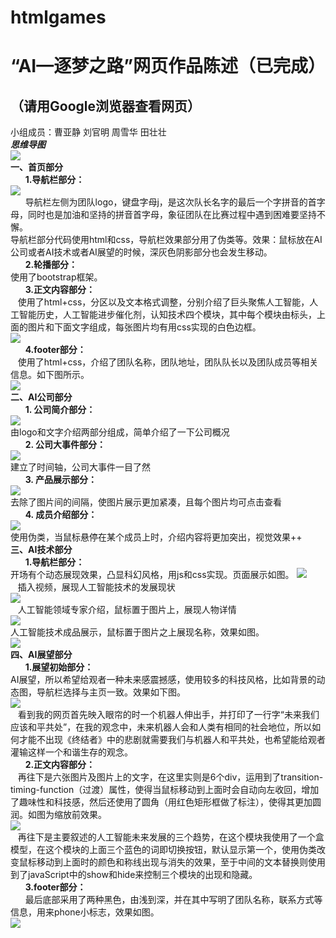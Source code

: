 # htmlgames
“AI—逐梦之路”网页作品陈述（已完成）
=======================
（请用Google浏览器查看网页）
----------------------------
小组成员：曹亚静 刘官明 周雪华 田壮壮<br>
***思维导图***<br>
![](https://github.com/htmlfinals/htmlgames/raw/master/img/AI--逐梦之路.png)  <br>
**一、首页部分**<br>
&nbsp;&nbsp;&nbsp;&nbsp;&nbsp;&nbsp;**1.导航栏部分：**<br>
![](https://github.com/htmlfinals/htmlgames/raw/master/img/readme1.png)  <br>
&nbsp;&nbsp;&nbsp;&nbsp;&nbsp;&nbsp;导航栏左侧为团队logo，键盘字母j，是这次队长名字的最后一个字拼音的首字母，同时也是加油和坚持的拼音首字母，象征团队在比赛过程中遇到困难要坚持不懈。<br>
导航栏部分代码使用html和css，导航栏效果部分用了伪类等。效果：鼠标放在AI公司或者AI技术或者AI展望的时候，深灰色阴影部分也会发生移动。<br>
&nbsp;&nbsp;&nbsp;&nbsp;&nbsp;&nbsp;**2.轮播部分：**<br>
使用了bootstrap框架。<br>
&nbsp;&nbsp;&nbsp;&nbsp;&nbsp;&nbsp;**3.正文内容部分：**<br>
&nbsp;&nbsp;&nbsp;使用了html+css，分区以及文本格式调整，分别介绍了巨头聚焦人工智能，人工智能历史，人工智能进步催化剂，认知技术四个模块，其中每个模块由标头，上面的图片和下面文字组成，每张图片均有用css实现的白色边框。<br>
![](https://github.com/htmlfinals/htmlgames/raw/master/img/readme2.png)  <br>
&nbsp;&nbsp;&nbsp;&nbsp;&nbsp;&nbsp;**4.footer部分：**<br>
&nbsp;&nbsp;&nbsp;使用了html+css，介绍了团队名称，团队地址，团队队长以及团队成员等相关信息。如下图所示。<br>
![](https://github.com/htmlfinals/htmlgames/raw/master/img/readme3.png)  <br>
**二、AI公司部分**<br>
&nbsp;&nbsp;&nbsp;&nbsp;&nbsp;&nbsp;**1. 公司简介部分：**<br>
![](https://github.com/htmlfinals/htmlgames/raw/master/img/readme4.png)  <br>
由logo和文字介绍两部分组成，简单介绍了一下公司概况<br>
&nbsp;&nbsp;&nbsp;&nbsp;&nbsp;&nbsp;**2. 公司大事件部分：**<br>
![](https://github.com/htmlfinals/htmlgames/raw/master/img/readme5.png)  <br>
建立了时间轴，公司大事件一目了然<br>
&nbsp;&nbsp;&nbsp;&nbsp;&nbsp;&nbsp;**3. 产品展示部分：**<br>
![](https://github.com/htmlfinals/htmlgames/raw/master/img/readme6.jpg)  <br>
去除了图片间的间隔，使图片展示更加紧凑，且每个图片均可点击查看<br>
&nbsp;&nbsp;&nbsp;&nbsp;&nbsp;&nbsp;**4. 成员介绍部分：**<br>
![](https://github.com/htmlfinals/htmlgames/raw/master/img/readme7.png)  <br>
使用伪类，当鼠标悬停在某个成员上时，介绍内容将更加突出，视觉效果++<br>
**三、AI技术部分**<br>
&nbsp;&nbsp;&nbsp;&nbsp;&nbsp;&nbsp;**1.导航栏部分：**<br>
开场有个动态展现效果，凸显科幻风格，用js和css实现。页面展示如图。 
![](https://github.com/htmlfinals/htmlgames/raw/master/img/readme8.jpg)  <br>
&nbsp;&nbsp;&nbsp;插入视频，展现人工智能技术的发展现状<br>
![](https://github.com/htmlfinals/htmlgames/raw/master/img/readme9.jpg)  <br>
&nbsp;&nbsp;&nbsp;人工智能领域专家介绍，鼠标置于图片上，展现人物详情<br>
![](https://github.com/htmlfinals/htmlgames/raw/master/img/readme10.jpg)  <br>
人工智能技术成品展示，鼠标置于图片之上展现名称，效果如图。<br>
![](https://github.com/htmlfinals/htmlgames/raw/master/img/readme11.jpg)  <br>
**四、AI展望部分**<br>
&nbsp;&nbsp;&nbsp;&nbsp;&nbsp;&nbsp;**1.展望初始部分：**<br>
AI展望，所以希望给观者一种未来感震撼感，使用较多的科技风格，比如背景的动态图，导航栏选择与主页一致。效果如下图。<br>
![](https://github.com/htmlfinals/htmlgames/raw/master/img/readme12.png)  <br>
&nbsp;&nbsp;&nbsp;看到我的网页首先映入眼帘的时一个机器人伸出手，并打印了一行字“未来我们应该和平共处”，在我的观念中，未来机器人会和人类有相同的社会地位，所以如何才能不出现《终结者》中的悲剧就需要我们与机器人和平共处，也希望能给观者灌输这样一个和谐生存的观念。<br>
&nbsp;&nbsp;&nbsp;&nbsp;&nbsp;&nbsp;**2.正文内容部分：**<br>
&nbsp;&nbsp;&nbsp;再往下是六张图片及图片上的文字，在这里实则是6个div，运用到了transition-timing-function（过渡）属性，使得当鼠标移动到上面时会自动向左收回，增加了趣味性和科技感，然后还使用了圆角（用红色矩形框做了标注），使得其更加圆润。如图为缩放前效果。<br>
![](https://github.com/htmlfinals/htmlgames/raw/master/img/readme13.png)  <br>
&nbsp;&nbsp;&nbsp;再往下是主要叙述的人工智能未来发展的三个趋势，在这个模块我使用了一个盒模型，在这个模块的上面三个蓝色的词即切换按钮，默认显示第一个，使用伪类改变鼠标移动到上面时的颜色和称线出现与消失的效果，至于中间的文本替换则使用到了javaScript中的show和hide来控制三个模块的出现和隐藏。<br>
&nbsp;&nbsp;&nbsp;&nbsp;&nbsp;&nbsp;**3.footer部分：**<br>
&nbsp;&nbsp;&nbsp;&nbsp;&nbsp;&nbsp;最后底部采用了两种黑色，由浅到深，并在其中写明了团队名称，联系方式等信息，用来phone小标志，效果如图。<br>
![](https://github.com/htmlfinals/htmlgames/raw/master/img/readme14.png)  <br>












    


